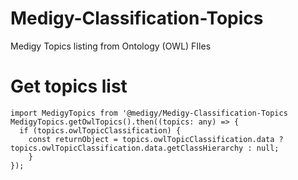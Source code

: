 # Medigy-Classification-Topics
Medigy Topics listing from Ontology (OWL) FIles

# Get topics list

```
import MedigyTopics from '@medigy/Medigy-Classification-Topics
MedigyTopics.getOwlTopics().then((topics: any) => {
  if (topics.owlTopicClassification) {
    const returnObject = topics.owlTopicClassification.data ? topics.owlTopicClassification.data.getClassHierarchy : null;
    }
});
